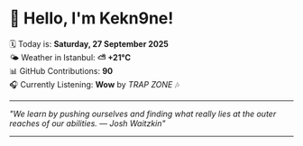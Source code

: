 # 👋 Hello, I'm Kekn9ne!

🗓️ Today is: **Saturday, 27 September 2025**  
🌤️ Weather in Istanbul: **⛅️  +21°C**  
📊 GitHub Contributions: **90**  
🎧 Currently Listening: **Wow** by *TRAP ZONE* 🎶

---

_"We learn by pushing ourselves and finding what really lies at the outer reaches of our abilities. — *Josh Waitzkin*"_

---
